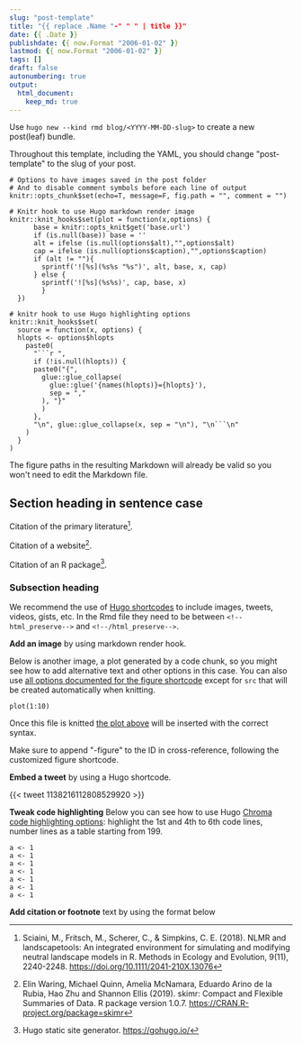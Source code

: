 ```yaml
---
slug: "post-template"
title: "{{ replace .Name "-" " " | title }}"
date: {{ .Date }} 
publishdate: {{ now.Format "2006-01-02" }}
lastmod: {{ now.Format "2006-01-02" }}
tags: []
draft: false
autonumbering: true
output:
  html_document:
    keep_md: true
---
```


Use `hugo new --kind rmd blog/<YYYY-MM-DD-slug>` to create a new post(leaf) bundle.

Throughout this template, including the YAML, 
you should change "post-template" to the slug of your post.


```{r setup, include=FALSE}
# Options to have images saved in the post folder
# And to disable comment symbols before each line of output
knitr::opts_chunk$set(echo=T, message=F, fig.path = "", comment = "")

# Knitr hook to use Hugo markdown render image
knitr::knit_hooks$set(plot = function(x,options) {
      base = knitr::opts_knit$get('base.url')
      if (is.null(base)) base = ''
      alt = ifelse (is.null(options$alt),"",options$alt)
      cap = ifelse (is.null(options$caption),"",options$caption)
      if (alt != ""){
        sprintf('![%s](%s%s "%s")', alt, base, x, cap)
      } else {
        sprintf('![%s](%s%s)', cap, base, x)  
        }
  })

# knitr hook to use Hugo highlighting options
knitr::knit_hooks$set(
  source = function(x, options) {
  hlopts <- options$hlopts
    paste0(
      "```r ",
      if (!is.null(hlopts)) {
      paste0("{",
        glue::glue_collapse(
          glue::glue('{names(hlopts)}={hlopts}'),
          sep = ","
        ), "}"
        )
      },
      "\n", glue::glue_collapse(x, sep = "\n"), "\n```\n"
    )
  }
)
```

The figure paths in the resulting Markdown will already be valid so you won't need to edit the Markdown file.

## Section heading in sentence case

Citation of the primary literature[^1]. 

Citation of a website[^2]. 

Citation of an R package[^3].

### Subsection heading

We recommend the use of [Hugo shortcodes](https://gohugo.io/content-management/shortcodes/) to include images, tweets, videos, gists, etc. In the Rmd file they need to be between `<!--html_preserve-->` and `<!--/html_preserve-->`.

**Add an image** by using markdown render hook.

<!-- ![Label. This is the alternative text](name-of-image.png "Title") -->


Below is another image, a plot generated by a code chunk, so you might see how to add alternative text and other options in this case. You can also use [all options documented for the figure shortcode](https://gohugo.io/content-management/shortcodes/#figure) except for `src` that will be created automatically when knitting.

```{r chunkname, class="figure", alt="Label. alternative text please make it informative", caption="this is what this image shows, write it here or in the paragraph after the image as you prefer"}
plot(1:10)
```

Once this file is knitted [the plot above](#label-figure) will be inserted with the correct syntax.

Make sure to append "-figure" to the ID in cross-reference, 
following the customized figure shortcode.


**Embed a tweet** by using a Hugo shortcode. 

<!--html_preserve-->
{{< tweet 1138216112808529920 >}}
<!--/html_preserve-->


**Tweak code highlighting** Below you can see how to use Hugo [Chroma code highlighting options](https://gohugo.io/content-management/syntax-highlighting/#highlight-shortcode): highlight the 1st and 4th to 6th code lines, number lines as a table starting from 199.

```{r hl, hlopts = list(linenos='table',hl_lines='[1,"4-6"]',linenostart=199)}
a <- 1
a <- 1
a <- 1
a <- 1
a <- 1
a <- 1
a <- 1
```

**Add citation or footnote** text by using the format below 

[^1]: Sciaini, M., Fritsch, M., Scherer, C., & Simpkins, C. E. (2018). NLMR and landscapetools: An integrated environment for simulating and modifying neutral landscape models in R. Methods in Ecology and Evolution, 9(11), 2240-2248. <https://doi.org/10.1111/2041-210X.13076>
[^2]: Elin Waring, Michael Quinn, Amelia McNamara, Eduardo Arino de la Rubia, Hao Zhu and Shannon Ellis (2019). skimr: Compact and Flexible Summaries of Data. R package version 1.0.7. https://CRAN.R-project.org/package=skimr
[^3]: Hugo static site generator. https://gohugo.io/
